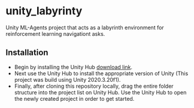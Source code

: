# unity_labyrinty
Unity ML-Agents project that acts as a labyrinth environment for reinforcement learning navigationt asks.

## Installation
- Begin by installing the Unity Hub [download link](https://unity.com/download#how-get-started).
- Next use the Unity Hub to install the appropriate version of Unity (This project was build using Unity 2020.3.20f1).
- Finally, after cloning this repository locally, drag the entire folder structure into the project list on Unity Hub. Use the Unity Hub to open the newly created project in order to get started.
